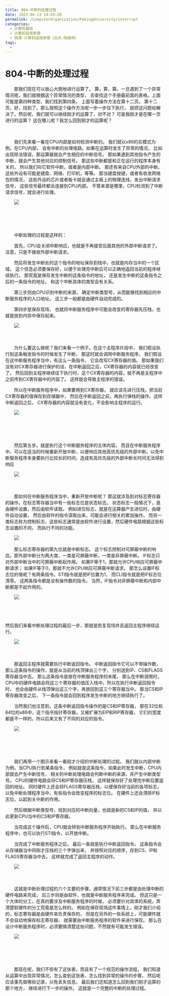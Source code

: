 ```yaml
---
title: 804-中断的处理过程
date: 2023-06-13 14:43:28
permalink: /ComputerOrganization/PekingUniversity/interrupt
categories:
  - 计算机基础
  - 计算机组成原理
  - 网课-计算机组成原理（北大-陆俊林）
tags:
  - 
---
```

# 804-中断的处理过程

　　那我们现在可以放心大胆地进行运算了。 算，算，算。一旦遇到了一个异常情况呢，我们就根据这个异常情况的类型， 去查找这个手册最前面的表格。上面可能是第四种类型，我们找到第四条， 上面写着操作方法在第十二页。 第十二页，好，找到了。那么按照这个操作方法呢一步一步往下执行， 就把这问题给解决了。然后呢，我们就可以继续刚才的运算了，对不对？ 可是我刚才是在哪一页进行的运算？ 这在哪儿呢？我怎么回到刚才的运算呢？

　　  <!-- more -->

　　我们先来看一看在CPU内部是如何检测中断的。 我们就以x86的实模式为例。在CPU内部， 会有中断的处理电路。如果在运算时发生了异常的情况， 比如出现除法错误，那运算器就会产生相应的中断信号。 那如果遇到其他指令产生的中断，就会产生其他对应的控制信号。 那这些中断都是和正在运行的程序本身有关的， 所以我们叫它软件中断，或者是内部中断。 那还有来自CPU外部的中断。 这些外设有可能是键盘、网络、打印机，等等。 那当键盘按键，或者有收发网络包的情况， 这些外设的芯片或者板卡就会通过主板上的物理连线，发出中断请求信号， 这些信号最终都会连接到CPU内部。 不管来源是哪里，CPU检测到了中断请求信号，就会进行处理。 

　　![](https://image.peterjxl.com/blog/image-20220922072052-n3kjfxw.png)

　　‍

　　‍

　　中断处理的过程是这样的： 

　　首先，CPU会关闭中断响应，也就是不再接受后面其他的外部中断请求了。 注意，只是不接收外部中断请求。 

　　然后将发生中断处的这个指令的地址保存到栈中，也就是内存当中的一个区域， 这个信息必须要保存好，以便于处理完中断后可以正确地返回当前的程序继续执行。 那究竟是保存发生中断的这条指令的地址， 还是发生中断的这条指令之后的一条指令的地址， 和这个中断具体的类型会有关系。 

　　第三步则由CPU识别中断的来源， 确定中断类型号，从而能够找到相应的中断服务程序的入口地址。 这三步一般都是由硬件自动完成的。 

　　第四步是保存现场， 也就将中断服务程序中可能会改变的寄存器先压栈，也就是放到内存中保存起来。 

　　![](https://image.peterjxl.com/blog/image-20220922072239-0q2glye.png)

　　‍

　　为什么要这么做呢？我们来看一个例子。在这个主程序片段中， 我们假设执行到这条触发指令的时候发生了中断， 那这时就会调用中断服务程序。 我们假设在这中断服务程序当中，有这么一条指令， 它会改写CX寄存器的值。 那如果我们没有对CX寄存器进行保护的话，在中断返回之后，CX寄存器的内容就已经改变了。 然后回到主程序继续往下执行时，这个CX寄存器的内容，就不再是主程序中之前传到CX寄存器中的内容了。 这样就会导致主程序的错误。

　　所以在中断服务程序中，如果要用到CX寄存器， 就应该先进行压栈，把当前CX寄存器的值保存到存储器中， 然后在中断返回之前，再执行弹栈的操作。这样中断返回之后， CX寄存器的内容就没有变化，不会影响主程序的运行。 

　　![](https://image.peterjxl.com/blog/image-20220922072340-zx2zmu0.png)

　　‍

　　‍

　　然后第五步，就是执行这个中断服务程序的主体内容。 而且在中断服务程序中，可以在适当的时候重新开放中断，以便响应其他高优先级的外部中断。以免中断服务程序本身要执行比较长的时间，造成有高优先级的外部中断长时间无法得到响应

　　![](https://image.peterjxl.com/blog/image-20220922072414-zpf7ups.png)

　　‍

　　那如何在中断服务程序当中，重新开放中断呢？ 那这就涉及到对标志寄存器的操作。在标志寄存器当中有一些标志位是状态标志。 状态标志一般情况下，是由硬件设置，然后由软件读取。 例如进位标志，就是在运算器产生进位时，由硬件自动设置， 然后由软件的指令读取出来，可能会进行相关的累加操作。 而另一类标志称为控制标志，这些标志通常是由软件进行设置，然后硬件电路根据这些标志设置的不同， 而执行不同的功能。

　　![](https://image.peterjxl.com/blog/image-20220922072519-2yhfh09.png)

　　那么标志寄存器的第九位就是中断标志。 这个标志控制对可屏蔽中断的响应。那外部中断分为两大类，一类是可屏蔽中断，一类是非屏蔽中断。 IF标志只对外部中断当中的可屏蔽中断起作用。 如果IF等于1，那就允许CPU响应可屏蔽中断请求； 如果IF等于0，那就不允许CPU响应可屏蔽中断请求。 那怎么设置IF标志位的值呢？有两条指令。STI指令就是把IF位置为1， 而CLI指令就是把IF标志位清零。 这两条指令都是没有操作数的指令。 当然，IF指令对非屏蔽中断和内部中断都是不起作用的。

　　![](https://image.peterjxl.com/blog/image-20220922072554-mmudkzs.png)

　　‍

　　  
然后我们来看中断处理过程的最后一步，那就是恢复现场并且返回主程序继续运行。 

　　![](https://image.peterjxl.com/blog/image-20220922072611-7z5diw4.png)

　　‍

　　那返回主程序就需要执行中断返回指令。 中断返回指令它可以不带操作数， 那么这条指令的操作，就是从当前的栈顶弹出三个字， 分别送到IP、CS和FLAGS寄存器当中去。 那么这条指令是放在中断服务程序的末尾， 那么在中断调用时，CPU中的硬件电路会将这三个寄存器的值压入栈中，所以在执行中断返回指令时， 也会由硬件从栈顶弹出这三个字，再放回到这三个寄存器当中。 那当CS和IP寄存器改变之后， 下一条指令就会回到程序发生中断的地方继续执行了。 

　　当然我们也注意到，这条中断返回指令操作的是CS和IP寄存器， 那在32位和64位的x86中，这个指令指针寄存器，又被扩展为EIP和RIP寄存器， 它们的宽度都是不一样的，所以后来又有了不同的对应的指令。 

　　![](https://image.peterjxl.com/blog/image-20220922072711-yw64ab3.png)

　　‍

　　‍

　　我们再用一个图示来看一看刚才介绍的中断处理的过程。 我们就以内部中断为例。当CPU执行到某条指令， 例如就是这条指令，如果此时发生中断，CPU内部就会产生中断信号， 相关的中断处理电路会判断中断的来源，并产生中断类型号。 CPU的硬件电路会将CS和IP寄存器压栈， 这样就保存好了处理完中断后要返回的地址。 同时硬件上还会将FLAGS寄存器压栈，以便保存好当前的各项标志， 以免中断处理程序当中，有些指令会改变程序的标志位。 在硬件上还会清除IF标志位，以起到关中断的作用。 

　　然后根据中断类型号，找到对应的中断向量，也就是新的CS和IP的值， 并以此更新CPU当中的CS和IP寄存器。 

　　当完成这个操作后，CPU就会转到中断服务程序开始执行。 那么在中断服务程序中，也可以执行STI指令，以开放中断。 

　　当完成了中断服务程序之后， 最后一条就是执行中断返回指令。 这条指令会从存储器当中将刚才压栈的三个字弹出来， 并按照对应的顺序，存到CS、IP和FLAGS寄存器当中去， 这样就完成了返回主程序的动作。 

　　![](https://image.peterjxl.com/blog/image-20220922072845-pcs7eip.png)

　　‍

　　这就是中断处理过程的六个主要的步骤。通常情况下前三步都是由处理中断的硬件电路来完成， 后三步则是由软件，也就是中断服务程序来完成。 但这只是一个大体的分工，在真的要涉及中断服务程序的时候， 必须要针对具体的系统，弄清楚软硬件的分工究竟是怎么样的。 例如在保存现场这件事情上，刚才我们介绍的，标志寄存器是由硬件来负责保存的， 但是在另外的一些系统上，可能硬件就不会自动地保存标志寄存器， 就需要由中断服务程序的软件来进行保存。 那么在设计中断服务程序时，必须要搞清楚这些问题，不然就有可能发生错误。

　　![](https://image.peterjxl.com/blog/image-20220922072938-g8h17si.png)

　　‍

　　‍

　　那现在呢，我们不但有了这张表，而且有了一个规范的操作流程， 我们知道从运算中出现异常情况，怎么查到这张表，怎么找到异常的操作的步骤， 然后呢应该事先做哪些记录，以免丢失信息。 最后我们还知道怎么回到我们刚才运算的那个地方， 继续进行下一步的操作。 这就是一个完整的中断的处理过程。

